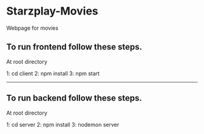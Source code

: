 # Starzplay-Movies

Webpage for movies

## To run frontend follow these steps.

At root directory

1: cd client
2: npm install
3: npm start

---

## To run backend follow these steps.

At root directory

1: cd server
2: npm install
3: nodemon server
